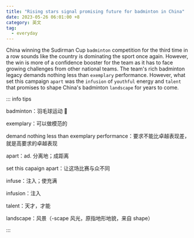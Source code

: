 ```yaml
---
title: "Rising stars signal promising future for badminton in China"
date: 2023-05-26 06:01:00 +8
category: 英文
tag:
  - everyday
---
```


China winning the Sudirman Cup `badminton` competition for the third time in a row sounds like the country is dominating the sport once again. However, the win is more of a confidence booster for the team as it has to face growing challenges from other national teams. The team's rich badminton legacy demands nothing less than `exemplary` performance. However, what set this campaign `apart` was the `infusion` of `youthful` energy and `talent` that promises to shape China's badminton `landscape` for years to come.

::: info tips

badminton：羽毛球运动 🏸️

exemplary：可以做模范的

demand nothing less than exemplary performance：要求不能比卓越表现差，就是高要求的卓越表现

apart：ad. 分离地；成距离

set this capaign apart：让这场比赛与众不同

infuse：注入；使充满

infusion：注入

talent：天才，才能

landscape：风景（-scape 风光，原指地形地貌，来自 shape）

:::
